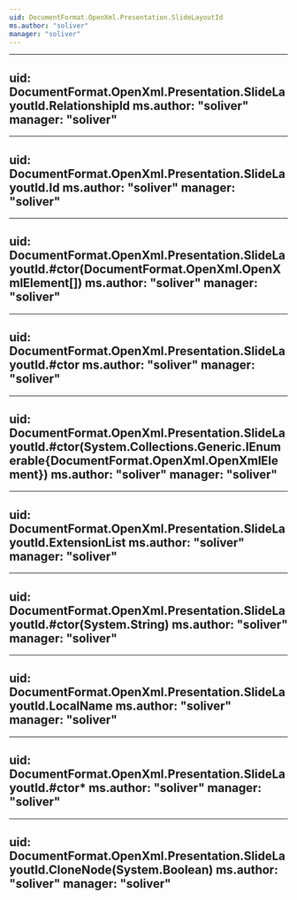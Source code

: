 ```yaml
---
uid: DocumentFormat.OpenXml.Presentation.SlideLayoutId
ms.author: "soliver"
manager: "soliver"
---
```


---
uid: DocumentFormat.OpenXml.Presentation.SlideLayoutId.RelationshipId
ms.author: "soliver"
manager: "soliver"
---

---
uid: DocumentFormat.OpenXml.Presentation.SlideLayoutId.Id
ms.author: "soliver"
manager: "soliver"
---

---
uid: DocumentFormat.OpenXml.Presentation.SlideLayoutId.#ctor(DocumentFormat.OpenXml.OpenXmlElement[])
ms.author: "soliver"
manager: "soliver"
---

---
uid: DocumentFormat.OpenXml.Presentation.SlideLayoutId.#ctor
ms.author: "soliver"
manager: "soliver"
---

---
uid: DocumentFormat.OpenXml.Presentation.SlideLayoutId.#ctor(System.Collections.Generic.IEnumerable{DocumentFormat.OpenXml.OpenXmlElement})
ms.author: "soliver"
manager: "soliver"
---

---
uid: DocumentFormat.OpenXml.Presentation.SlideLayoutId.ExtensionList
ms.author: "soliver"
manager: "soliver"
---

---
uid: DocumentFormat.OpenXml.Presentation.SlideLayoutId.#ctor(System.String)
ms.author: "soliver"
manager: "soliver"
---

---
uid: DocumentFormat.OpenXml.Presentation.SlideLayoutId.LocalName
ms.author: "soliver"
manager: "soliver"
---

---
uid: DocumentFormat.OpenXml.Presentation.SlideLayoutId.#ctor*
ms.author: "soliver"
manager: "soliver"
---

---
uid: DocumentFormat.OpenXml.Presentation.SlideLayoutId.CloneNode(System.Boolean)
ms.author: "soliver"
manager: "soliver"
---
